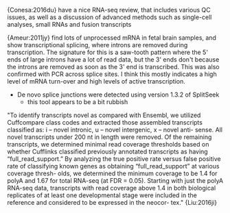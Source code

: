 {Conesa:2016du} have a nice RNA-seq review, that includes various QC issues, as well as a discussion of advanced methods such as single-cell analyses, small RNAs and fusion transcripts

{Ameur:2011jy} find lots of unprocessed mRNA in fetal brain samples, and show transcriptional splicing, where introns are removed during transcription. The signature for this is a saw-tooth pattern where the 5' ends of large introns have a lot of read data, but the 3' ends don't because the introns are removed as soon as the 3' end is transcribed. This was also confirmed with PCR across splice sites. I think this mostly indicates a high level of mRNA turn-over and high levels of active transcription. 

- De novo splice junctions were detected using version 1.3.2 of SplitSeek
    - this tool appears to be a bit rubbish

"To identify transcripts novel as compared with Ensembl, we utilized Cuffcompare class codes and extracted those assembled transcripts classified as: i – novel intronic, u – novel intergenic, x – novel anti- sense. All novel transcripts under 200 nt in length were removed. Of the remaining transcripts, we determined minimal read coverage thresholds based on whether Cufflinks classified previously annotated transcripts as having “full_read_support.” By analyzing the true positive rate versus false positive rate of classifying known genes as obtaining “full_read_support” at various coverage thresh- olds, we determined the minimum coverage to be 1.4 for polyA and 1.67 for total RNA-seq (at FDR = 0.05). Starting with just the polyA RNA-seq data, transcripts with read coverage above 1.4 in both biological replicates of at least one developmental stage were included in the reference and considered to be expressed in the neocor- tex." {Liu:2016ji}

